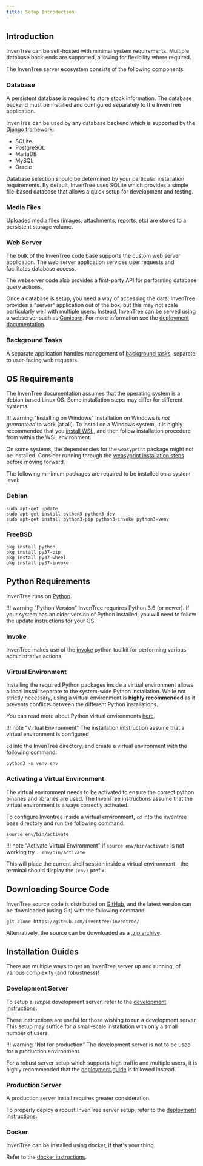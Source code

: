 ```yaml
---
title: Setup Introduction
---
```


## Introduction

InvenTree can be self-hosted with minimal system requirements. Multiple database back-ends are supported, allowing for flexibility where required.

The InvenTree server ecosystem consists of the following components:

### Database

A persistent database is required to store stock information. The database backend must be installed and configured separately to the InvenTree application.

InvenTree can be used by any database backend which is supported by the [Django framework](https://docs.djangoproject.com/en/3.0/ref/databases/):

* SQLite
* PostgreSQL
* MariaDB
* MySQL
* Oracle

Database selection should be determined by your particular installation requirements. By default, InvenTree uses SQLite which provides a simple file-based database that allows a quick setup for development and testing.

### Media Files

Uploaded media files (images, attachments, reports, etc) are stored to a persistent storage volume.

### Web Server

The bulk of the InvenTree code base supports the custom web server application. The web server application services user requests and facilitates database access.

The webserver code also provides a first-party API for performing database query actions.

Once a database is setup, you need a way of accessing the data. InvenTree provides a "server" application out of the box, but this may not scale particularly well with multiple users.  Instead, InvenTree can be served using a webserver such as [Gunicorn](https://gunicorn.org/). For more information see the [deployment documentation](../deploy).


### Background Tasks

A separate application handles management of [background tasks](../../admin/tasks), separate to user-facing web requests.

## OS Requirements

The InvenTree documentation assumes that the operating system is a debian based Linux OS. Some installation steps may differ for different systems.

!!! warning "Installing on Windows"
    Installation on Windows is *not guaranteed* to work (at all). To install on a Windows system, it is highly recommended that you [install WSL](https://docs.microsoft.com/en-us/windows/wsl/install-win10#manual-installation-steps), and then follow installation procedure from within the WSL environment.

On some systems, the dependencies for the `weasyprint` package might not be installed. Consider running through the [weasyprint installation steps](https://weasyprint.readthedocs.io/en/stable/install.html) before moving forward.

The following minimum packages are required to be installed on a system level:

### Debian

```
sudo apt-get update
sudo apt-get install python3 python3-dev
sudo apt-get install python3-pip python3-invoke python3-venv
```

### FreeBSD

```
pkg install python
pkg install py37-pip
pkg install py37-wheel
pkg install py37-invoke
```

## Python Requirements

InvenTree runs on [Python](https://python.org).

!!! warning "Python Version"
    InvenTree requrires Python 3.6 (or newer). If your system has an older version of Python installed, you will need to follow the update instructions for your OS.

### Invoke

InvenTree makes use of the [invoke](https://www.pyinvoke.org/) python toolkit for performing various administrative actions

### Virtual Environment

Installing the required Python packages inside a virtual environment allows a local install separate to the system-wide Python installation. While not strictly necessary, using a virtual environment is **highly recommended** as it prevents conflicts between the different Python installations.

You can read more about Python virtual environments [here](https://docs.python.org/3/tutorial/venv.html).

!!! note "Virtual Environment"
    The installation intstruction assume that a virtual environment is configured

`cd` into the InvenTree directory, and create a virtual environment with the following command:

```
python3 -m venv env
```

### Activating a Virtual Environment

The virtual environment needs to be activated to ensure the correct python binaries and libraries are used. The InvenTree instructions assume that the virtual environment is always correctly activated.

To configure Inventree inside a virtual environment, ``cd`` into the inventree base directory and run the following command:

```
source env/bin/activate
```

!!! note "Activate Virtual Environment"
	if 
	```
	source env/bin/activate
	```
	is not working try 
	```
	. env/bin/activate
	```

This will place the current shell session inside a virtual environment - the terminal should display the ``(env)`` prefix.

## Downloading Source Code

InvenTree source code is distributed on [GitHub](https://github.com/inventree/inventree/), and the latest version can be downloaded (using Git) with the following command:

```
git clone https://github.com/inventree/inventree/
```

Alternatively, the source can be downloaded as a [.zip archive](https://github.com/inventree/InvenTree/archive/master.zip).

## Installation Guides

There are multiple ways to get an InvenTree server up and running, of various complexity (and robustness)! 

### Development Server

To setup a *simple* development server, refer to the [development instructions](../install).

These instructions are useful for those wishing to run a development server. This setup may suffice for a small-scale installation with only a small number of users.

!!! warning "Not for production"
    The development server is not to be used for a production environment. 

For a robust server setup which supports high traffic and multiple users, it is highly recommended that the [deployment guide](../deploy) is followed instead.

### Production Server

A production server install requires greater consideration.

To properly deploy a robust InvenTree server setup, refer to the [deployment instructions](../deploy).

### Docker

InvenTree can be installed using docker, if that's your thing.

Refer to the [docker instructions](../docker).
